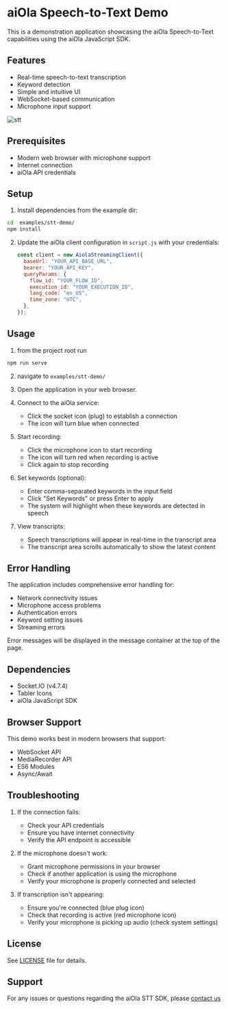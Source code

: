# aiOla Speech-to-Text Demo

This is a demonstration application showcasing the aiOla Speech-to-Text capabilities using the aiOla JavaScript SDK.

## Features

- Real-time speech-to-text transcription
- Keyword detection
- Simple and intuitive UI
- WebSocket-based communication
- Microphone input support

![stt](https://github.com/user-attachments/assets/04f2f2bc-30b1-4ad1-84e8-037260a30481)

## Prerequisites

- Modern web browser with microphone support
- Internet connection
- aiOla API credentials

## Setup

1. Install dependencies from the example dir:
```bash
cd  examples/stt-demo/
npm install
```

2. Update the aiOla client configuration in `script.js` with your credentials:

   ```javascript
   const client = new AiolaStreamingClient({
     baseUrl: "YOUR_API_BASE_URL",
     bearer: "YOUR_API_KEY",
     queryParams: {
       flow_id: "YOUR_FLOW_ID",
       execution_id: "YOUR_EXECUTION_ID",
       lang_code: "en_US",
       time_zone: "UTC",
     },
   });
   ```

## Usage

1. from the project root run 
```bash
npm run serve
``` 
2. navigate to ```examples/stt-demo/```

2. Open the application in your web browser.

3. Connect to the aiOla service:

   - Click the socket icon (plug) to establish a connection
   - The icon will turn blue when connected

4. Start recording:

   - Click the microphone icon to start recording
   - The icon will turn red when recording is active
   - Click again to stop recording

5. Set keywords (optional):

   - Enter comma-separated keywords in the input field
   - Click "Set Keywords" or press Enter to apply
   - The system will highlight when these keywords are detected in speech

6. View transcripts:
   - Speech transcriptions will appear in real-time in the transcript area
   - The transcript area scrolls automatically to show the latest content

## Error Handling

The application includes comprehensive error handling for:

- Network connectivity issues
- Microphone access problems
- Authentication errors
- Keyword setting issues
- Streaming errors

Error messages will be displayed in the message container at the top of the page.

## Dependencies

- Socket.IO (v4.7.4)
- Tabler Icons
- aiOla JavaScript SDK

## Browser Support

This demo works best in modern browsers that support:

- WebSocket API
- MediaRecorder API
- ES6 Modules
- Async/Await

## Troubleshooting

1. If the connection fails:

   - Check your API credentials
   - Ensure you have internet connectivity
   - Verify the API endpoint is accessible

2. If the microphone doesn't work:

   - Grant microphone permissions in your browser
   - Check if another application is using the microphone
   - Verify your microphone is properly connected and selected

3. If transcription isn't appearing:
   - Ensure you're connected (blue plug icon)
   - Check that recording is active (red microphone icon)
   - Verify your microphone is picking up audio (check system settings)

## License

See [LICENSE](LICENSE) file for details.

## Support

For any issues or questions regarding the aiOla STT SDK, please [contact us](https://aiOla.ai/contact/)

